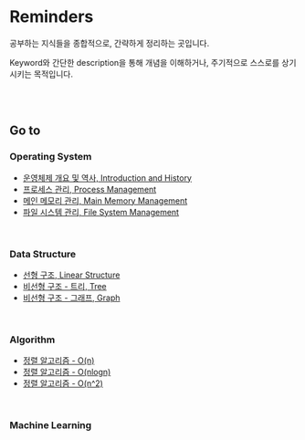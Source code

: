 # Reminders

공부하는 지식들을 종합적으로, 간략하게 정리하는 곳입니다.

Keyword와 간단한 description을 통해 개념을 이해하거나, 주기적으로 스스로를 상기시키는 목적입니다.

<br>

<br>

## Go to

### Operating System

- [운영체제 개요 및 역사, Introduction and History](https://github.com/jarvis08/Reminders/tree/master/OperatingSystem/01_OS_History)
- [프로세스 관리, Process Management](https://github.com/jarvis08/Reminders/tree/master/OperatingSystem/02_ProcessManagement)
- [메인 메모리 관리, Main Memory Management](https://github.com/jarvis08/Reminders/tree/master/OperatingSystem/03_MainMemoryManagement)
- [파일 시스템 관리, File System Management](https://github.com/jarvis08/Reminders/tree/master/OperatingSystem/04_FileSystemManagement)

<br>

### Data Structure

- [선형 구조, Linear Structure](https://github.com/jarvis08/Reminders/tree/master/DataStructure/01_Linear)
- [비선형 구조 - 트리, Tree](https://github.com/jarvis08/Reminders/tree/master/DataStructure/02_Tree)
- [비선형 구조 - 그래프, Graph](https://github.com/jarvis08/Reminders/tree/master/DataStructure/03_Graph)

<br>

### Algorithm

- [정렬 알고리즘 - O(n)](https://github.com/jarvis08/Reminders/tree/master/Algorithm/01_Sorting_O(n))
- [정렬 알고리즘 - O(nlogn)](https://github.com/jarvis08/Reminders/tree/master/Algorithm/02_Sorting_O(nlogn))
- [정렬 알고리즘 - O(n^2)](https://github.com/jarvis08/Reminders/tree/master/Algorithm/03_Sorting_O(n^2))

<br>

### Machine Learning

